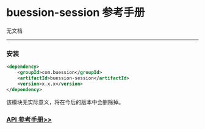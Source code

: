 # buession-session 参考手册


无文档


---


### 安装

```xml
<dependency>
    <groupId>com.buession</groupId>
    <artifactId>buession-session</artifactId>
    <version>x.x.x</version>
</dependency>
```

该模块无实际意义，将在今后的版本中会删除掉。


### [API 参考手册>>](https://javadoc.io/static/com.buession/buession-session/2.2.0/)
